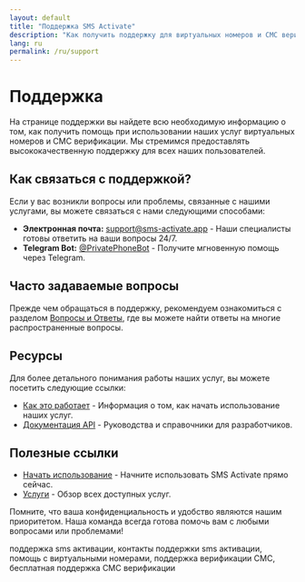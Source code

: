 ```yaml
---
layout: default
title: "Поддержка SMS Activate"
description: "Как получить поддержку для виртуальных номеров и СМС верификации"
lang: ru
permalink: /ru/support
---
```


# Поддержка

На странице поддержки вы найдете всю необходимую информацию о том, как получить помощь при использовании наших услуг виртуальных номеров и СМС верификации. Мы стремимся предоставлять высококачественную поддержку для всех наших пользователей.

## Как связаться с поддержкой?

Если у вас возникли вопросы или проблемы, связанные с нашими услугами, вы можете связаться с нами следующими способами:

- **Электронная почта:** [support@sms-activate.app](mailto:support@sms-activate.app) - Наши специалисты готовы ответить на ваши вопросы 24/7.
- **Telegram Bot:** [@PrivatePhoneBot](https://t.me/PrivatePhoneBot) - Получите мгновенную помощь через Telegram.

## Часто задаваемые вопросы

Прежде чем обращаться в поддержку, рекомендуем ознакомиться с разделом [Вопросы и Ответы](/ru/faq), где вы можете найти ответы на многие распространенные вопросы.

## Ресурсы

Для более детального понимания работы наших услуг, вы можете посетить следующие ссылки:

- [Как это работает](/ru/how-it-works) - Информация о том, как начать использование наших услуг.
- [Документация API](/ru/api-documentation) - Руководства и справочники для разработчиков.

## Полезные ссылки

- [Начать использование](/ru/get-started) - Начните использовать SMS Activate прямо сейчас.
- [Услуги](/ru/services) - Обзор всех доступных услуг.

Помните, что ваша конфиденциальность и удобство являются нашим приоритетом. Наша команда всегда готова помочь вам с любыми вопросами или проблемами!

<keywords>поддержка sms активации, контакты поддержки sms активации, помощь с виртуальными номерами, поддержка верификации СМС, бесплатная поддержка СМС верификации</keywords>